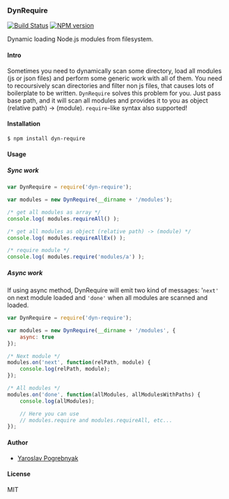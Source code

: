 ### DynRequire

[![Build Status](https://travis-ci.org/yyyar/dyn-require.svg?branch=master)](https://travis-ci.org/yyyar/dyn-require) [![NPM version](https://badge.fury.io/js/dyn-require.svg)](http://badge.fury.io/js/dyn-require)

Dynamic loading Node.js modules from filesystem.

#### Intro
Sometimes you need to dynamically scan some directory, load all modules (js or json files) and perform some generic work with all of them.
You need to recoursively scan directories and filter non js files, that causes lots of boilerplate to be written. `DynRequire` solves
this problem for you. Just pass base path, and it will scan all modules and provides it to you as object (relative path) -> (module).
`require`-like syntax also supported!

#### Installation
```bash
$ npm install dyn-require
```

#### Usage

##### Sync work
```javascript
var DynRequire = require('dyn-require');

var modules = new DynRequire(__dirname + '/modules');

/* get all modules as array */
console.log( modules.requireAll() );

/* get all modules as object (relative path) -> (module) */
console.log( modules.requireAllEx() );

/* require module */
console.log( modules.require('modules/a') );
```

##### Async work
If using async method, DynRequire will emit two kind of messages: '`next'` on next module loaded and `'done'` when all modules are scanned and loaded.


```javascript
var DynRequire = require('dyn-require');

var modules = new DynRequire(__dirname + '/modules', {
    async: true
});

/* Next module */
modules.on('next', function(relPath, module) {
    console.log(relPath, module);
});

/* All modules */
modules.on('done', function(allModules, allModulesWithPaths) {
    console.log(allModules);

    // Here you can use
    // modules.require and modules.requireAll, etc...
});
```

#### Author
* [Yaroslav Pogrebnyak](https://github.com/yyyar/)

#### License
MIT
